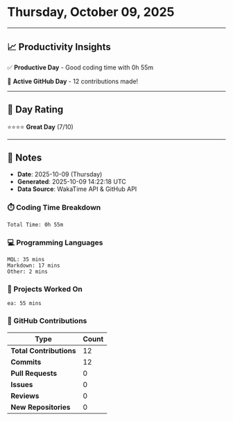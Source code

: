 # Thursday, October 09, 2025

---

## 📈 Productivity Insights

✅ **Productive Day** - Good coding time with 0h 55m

🚀 **Active GitHub Day** - 12 contributions made!

---

## 🎯 Day Rating

⭐⭐⭐⭐ **Great Day** (7/10)

---

## 📝 Notes

- **Date**: 2025-10-09 (Thursday)
- **Generated**: 2025-10-09 14:22:18 UTC
- **Data Source**: WakaTime API & GitHub API


### ⏱️ Coding Time Breakdown

```
Total Time: 0h 55m
```

### 💻 Programming Languages

```
MQL: 35 mins
Markdown: 17 mins
Other: 2 mins
```

### 📂 Projects Worked On

```
ea: 55 mins

```


### 🐙 GitHub Contributions

| Type | Count |
|------|-------|
| **Total Contributions** | 12 |
| **Commits** | 12 |
| **Pull Requests** | 0 |
| **Issues** | 0 |
| **Reviews** | 0 |
| **New Repositories** | 0 |

